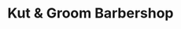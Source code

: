 ---
title: "Kut & Groom Barbershop"
url: /cleveland-heights/kut-and-groom-barbershop/
shop: hairdresser
---